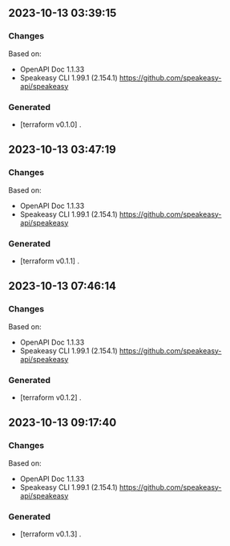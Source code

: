 

## 2023-10-13 03:39:15
### Changes
Based on:
- OpenAPI Doc 1.1.33 
- Speakeasy CLI 1.99.1 (2.154.1) https://github.com/speakeasy-api/speakeasy
### Generated
- [terraform v0.1.0] .

## 2023-10-13 03:47:19
### Changes
Based on:
- OpenAPI Doc 1.1.33 
- Speakeasy CLI 1.99.1 (2.154.1) https://github.com/speakeasy-api/speakeasy
### Generated
- [terraform v0.1.1] .

## 2023-10-13 07:46:14
### Changes
Based on:
- OpenAPI Doc 1.1.33 
- Speakeasy CLI 1.99.1 (2.154.1) https://github.com/speakeasy-api/speakeasy
### Generated
- [terraform v0.1.2] .

## 2023-10-13 09:17:40
### Changes
Based on:
- OpenAPI Doc 1.1.33 
- Speakeasy CLI 1.99.1 (2.154.1) https://github.com/speakeasy-api/speakeasy
### Generated
- [terraform v0.1.3] .